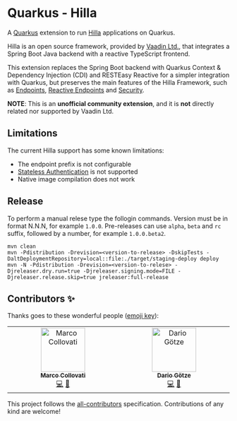# Quarkus - Hilla

A [Quarkus](https://quarkus.io) extension to run [Hilla](https://hilla.dev)
applications on Quarkus.

Hilla is an open source framework, provided
by [Vaadin Ltd.](https://vaadin.com),
that integrates a Spring Boot Java backend with a reactive TypeScript frontend.

This extension replaces the Spring Boot backend with Quarkus Context &
Dependency Injection (CDI) and
RESTEasy Reactive for a simpler integration with Quarkus, but preserves the
main features of the Hilla Framework, such
as [Endpoints](https://hilla.dev/docs/lit/guides/endpoints),
[Reactive Endpoints](https://hilla.dev/docs/lit/guides/reactive-endpoints)
and [Security](https://hilla.dev/docs/lit/guides/security).

**NOTE**: This is an **unofficial community extension**, and it is **not** directly
related nor supported by Vaadin Ltd.

## Limitations

The current Hilla support has some known limitations:

* The endpoint prefix is not configurable
* [Stateless Authentication](https://hilla.dev/docs/lit/guides/security/spring-stateless)
  is not supported
* Native image compilation does not work

## Release

To perform a manual relese type the follogin commands.
Version must be in format N.N.N, for example `1.0.0`.
Pre-releases can use `alpha`, `beta` and `rc` suffix, followed by a number,
for example `1.0.0.beta2`.

```terminal
mvn clean
mvn -Pdistribution -Drevision=<version-to-release> -DskipTests -DaltDeploymentRepository=local::file:./target/staging-deploy deploy 
mvn -N -Pdistribution -Drevision=<version-to-relese> -Djreleaser.dry.run=true -Djreleaser.signing.mode=FILE -Djreleaser.release.skip=true jreleaser:full-release
```

## Contributors ✨

Thanks goes to these wonderful
people ([emoji key](https://allcontributors.org/docs/en/emoji-key)):

<!-- ALL-CONTRIBUTORS-LIST:START - Do not remove or modify this section -->
<!-- prettier-ignore-start -->
<!-- markdownlint-disable -->
<table>
  <tbody>
    <tr>
      <td align="center" valign="top" width="14.28%"><a href="https://github.com/mcollovati"><img src="https://avatars.githubusercontent.com/u/4648894?s=100" width="100px;" alt="Marco Collovati"/><br /><sub><b>Marco Collovati</b></sub></a><br /><a href="https://github.com/mcollovati/quarkus-hilla/commits?author=mcollovati" title="Code">💻</a> <a href="#maintenance-mcollovati" title="Maintenance">🚧</a></td>
      <td align="center" valign="top" width="14.28%"><a href="https://github.com/Dudeplayz"><img src="https://avatars.githubusercontent.com/u/15174076?v=4?s=100" width="100px;" alt="Dario Götze"/><br /><sub><b>Dario Götze</b></sub></a><br /><a href="https://github.com/mcollovati/quarkus-hilla/commits?author=Dudeplayz" title="Code">💻</a> <a href="#maintenance-Dudeplayz" title="Maintenance">🚧</a></td>
    </tr>
  </tbody>
</table>

<!-- markdownlint-restore -->
<!-- prettier-ignore-end -->

<!-- ALL-CONTRIBUTORS-LIST:END -->

This project follows
the [all-contributors](https://github.com/all-contributors/all-contributors)
specification. Contributions of any kind are welcome!